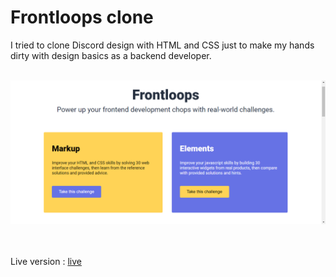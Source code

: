 # Frontloops clone

I tried to clone Discord design with HTML and CSS just to make my hands dirty with design basics as a backend developer.

<br>

<img src="./assets/frontloops.png" />

<br>
<br>
<br>

Live version : [live](https://frontloops.netlify.app/)

